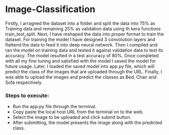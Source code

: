 # Image-Classification

Firstly, I arragned the dataset into a folder and split the data into 75% as Training data and remaining 25% as validation data using th kera functions train_test_split.
Next, I have reshaped the data into proper format to train the dataset. For training the model I have designed 3 convolution layers and flattend the data to feed it into deep neural network. 
Then I compiled and ran the model on training data and tested it against validation data  to test its accuracy. The model resulted in a test accuracy of 80%.
Once completed with all my fine tuning and satisfied with the model I saved the model for future usage.
Later, I loaded the saved model into app.py file, which will predict the class of the images that are uploaded through the URL.
Finally, I was able to upload the images and predict the classes as Bed, Chair and Sofa respectively. 

### Steps to execute:

- Run the app.py file through the terminal.
- Copy paste the local host URL from the terminal on to the web.
- Select the image to be uploaded and click submit button.
- After submitting, the model presents the image along with the predicted class.